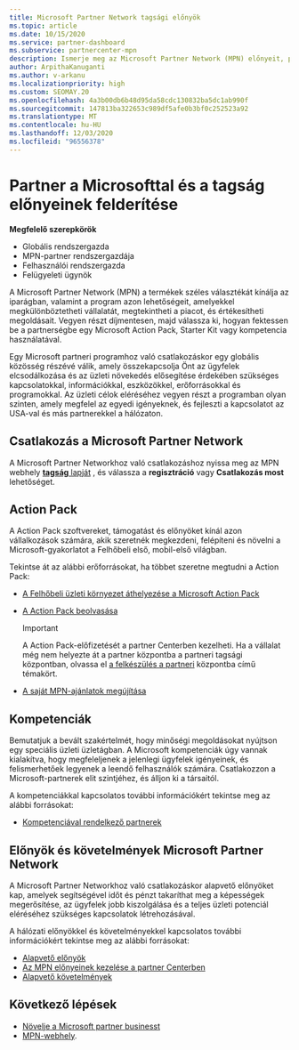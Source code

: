 ```yaml
---
title: Microsoft Partner Network tagsági előnyök
ms.topic: article
ms.date: 10/15/2020
ms.service: partner-dashboard
ms.subservice: partnercenter-mpn
description: Ismerje meg az Microsoft Partner Network (MPN) előnyeit, például a Microsoft Action Pack, a kompetenciákat vagy a program lehetőségeit, hogy a piacra lépjen, és eladja a megoldásait.
author: ArpithaKanuganti
ms.author: v-arkanu
ms.localizationpriority: high
ms.custom: SEOMAY.20
ms.openlocfilehash: 4a3b00db6b48d95da58cdc130832ba5dc1ab990f
ms.sourcegitcommit: 147813ba322653c989df5afe0b3bf0c252523a92
ms.translationtype: MT
ms.contentlocale: hu-HU
ms.lasthandoff: 12/03/2020
ms.locfileid: "96556378"
---
```

# <a name="partner-with-microsoft-and-discover-membership-benefits"></a>Partner a Microsofttal és a tagság előnyeinek felderítése

**Megfelelő szerepkörök**

- Globális rendszergazda
- MPN-partner rendszergazdája
- Felhasználói rendszergazda
- Felügyeleti ügynök

A Microsoft Partner Network (MPN) a termékek széles választékát kínálja az iparágban, valamint a program azon lehetőségeit, amelyekkel megkülönböztetheti vállalatát, megtekintheti a piacot, és értékesítheti megoldásait. Vegyen részt díjmentesen, majd válassza ki, hogyan fektessen be a partnerségbe egy Microsoft Action Pack, Starter Kit vagy kompetencia használatával.

Egy Microsoft partneri programhoz való csatlakozáskor egy globális közösség részévé válik, amely összekapcsolja Önt az ügyfelek elcsodálkozása és az üzleti növekedés elősegítése érdekében szükséges kapcsolatokkal, információkkal, eszközökkel, erőforrásokkal és programokkal. Az üzleti célok eléréséhez vegyen részt a programban olyan szinten, amely megfelel az egyedi igényeknek, és fejleszti a kapcsolatot az USA-val és más partnerekkel a hálózaton. 

## <a name="join-the-microsoft-partner-network"></a>Csatlakozás a Microsoft Partner Network

A Microsoft Partner Networkhoz való csatlakozáshoz nyissa meg az MPN webhely [ **tagság** lapját](https://partner.microsoft.com/membership) , és válassza a **regisztráció** vagy **Csatlakozás most** lehetőséget.

## <a name="action-pack"></a>Action Pack

A Action Pack szoftvereket, támogatást és előnyöket kínál azon vállalkozások számára, akik szeretnék megkezdeni, felépíteni és növelni a Microsoft-gyakorlatot a Felhőbeli első, mobil-első világban.

Tekintse át az alábbi erőforrásokat, ha többet szeretne megtudni a Action Pack:

- [A Felhőbeli üzleti környezet áthelyezése a Microsoft Action Pack](https://partner.microsoft.com/membership/action-pack)

- [A Action Pack beolvasása](mpn-get-action-pack.md)
  
    >[!IMPORTANT]
    >A Action Pack-előfizetését a partner Centerben kezelheti. Ha a vállalat még nem helyezte át a partner központba a partneri tagsági központban, olvassa el [a felkészülés a partneri](prepare-pmc-pc-migration.md) központba című témakört.  

- [A saját MPN-ajánlatok megújítása](renew-mpn-offers.md)

## <a name="competencies"></a>Kompetenciák

Bemutatjuk a bevált szakértelmét, hogy minőségi megoldásokat nyújtson egy speciális üzleti üzletágban. A Microsoft kompetenciák úgy vannak kialakítva, hogy megfeleljenek a jelenlegi ügyfelek igényeinek, és felismerhetőek legyenek a leendő felhasználók számára. Csatlakozzon a Microsoft-partnerek elit szintjéhez, és álljon ki a társaitól.

A kompetenciákkal kapcsolatos további információkért tekintse meg az alábbi forrásokat:

- [Kompetenciával rendelkező partnerek](https://partner.microsoft.com/membership/competencies)

## <a name="microsoft-partner-network-benefits-and-requirements"></a>Előnyök és követelmények Microsoft Partner Network

A Microsoft Partner Networkhoz való csatlakozáskor alapvető előnyöket kap, amelyek segítségével időt és pénzt takaríthat meg a képességek megerősítése, az ügyfelek jobb kiszolgálása és a teljes üzleti potenciál eléréséhez szükséges kapcsolatok létrehozásával. 

A hálózati előnyökkel és követelményekkel kapcsolatos további információkért tekintse meg az alábbi forrásokat:

- [Alapvető előnyök](https://partner.microsoft.com/membership/core-benefits#simple-tab-content-1)
- [Az MPN előnyeinek kezelése a partner Centerben](manage-your-partner-network-benefits.md)
- [Alapvető követelmények](https://partner.microsoft.com/membership/core-benefits#simple-tab-content-2)

## <a name="next-steps"></a>Következő lépések

- [Növelje a Microsoft partner businesst](grow-your-business.md)
- [MPN-webhely](https://partner.microsoft.com/commercial).

